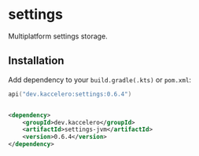 # settings

Multiplatform settings storage.

## Installation

Add dependency to your `build.gradle(.kts)` or `pom.xml`:

```kotlin
api("dev.kaccelero:settings:0.6.4")
```

```xml

<dependency>
    <groupId>dev.kaccelero</groupId>
    <artifactId>settings-jvm</artifactId>
    <version>0.6.4</version>
</dependency>
```
